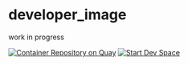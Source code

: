 # developer_image
work in progress

[![Container Repository on Quay](https://quay.io/repository/michard/developer_image/status "Docker Repository on Quay")](https://quay.io/repository/michard/developer_image)
[![Start Dev Space](https://www.eclipse.org/che/contribute.svg)](https://devspaces.apps.ocp.michard.cc#https://github.com/smichard/developer_image)